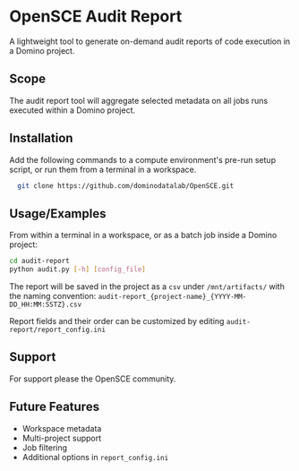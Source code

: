 # OpenSCE Audit Report

A lightweight tool to generate on-demand audit reports of code execution in a Domino project. 

## Scope

The audit report tool will aggregate selected metadata on all jobs runs executed within a Domino project.

## Installation

Add the following commands to a compute environment's pre-run setup script, or run them from a terminal in a workspace.

```bash
  git clone https://github.com/dominodatalab/OpenSCE.git
```

## Usage/Examples

From within a terminal in a workspace, or as a batch job inside a Domino project:
```bash
cd audit-report
python audit.py [-h] [config_file]
```

The report will be saved in the project as a `csv` under `/mnt/artifacts/` with the naming convention: `audit-report_{project-name}_{YYYY-MM-DD_HH:MM:SSTZ}.csv`

Report fields and their order can be customized by editing `audit-report/report_config.ini`

## Support

For support please the OpenSCE community.

## Future Features
- Workspace metadata
- Multi-project support
- Job filtering
- Additional options in `report_config.ini`